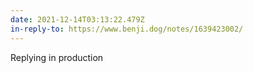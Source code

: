 ```yaml
---
date: 2021-12-14T03:13:22.479Z
in-reply-to: https://www.benji.dog/notes/1639423002/
---
```


Replying in production